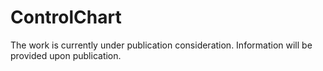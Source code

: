 # ControlChart

The work is currently under publication consideration. Information will be provided upon publication.
